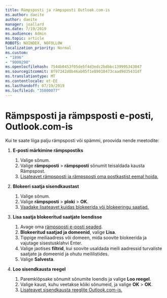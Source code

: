 ```yaml
---
title: Rämpsposti ja rämpsposti Outlook.com-is
ms.author: daeite
author: daeite
manager: joallard
ms.date: 7/19/2019
ms.audience: Admin
ms.topic: article
ROBOTS: NOINDEX, NOFOLLOW
localization_priority: Normal
ms.custom:
- "1896"
- "9000290"
ms.openlocfilehash: 7544b0453f05de5f4d3edc2bdbbc139995343047
ms.sourcegitcommit: 8f97342d8b46ab05f1e89018473caad9d35431df
ms.translationtype: MT
ms.contentlocale: et-EE
ms.lasthandoff: 07/19/2019
ms.locfileid: "35800077"
---
```

# <a name="spam-and-junk-email-in-outlookcom"></a>Rämpsposti ja rämpsposti e-posti, Outlook.com-is

Kui te saate liiga palju rämpsposti või spämmi, proovida nende meetodite:

1. **E-posti märkimine rämpspostiks**
    1. Valige sõnum.
    1. Valige **rämpsposti** > **rämpsposti** sõnumit teisaldada kausta Rämpspost.
    1. [Lisateavet rämpsposti ja rämpsposti oma postkastist eemal hoida.](https://support.office.com/article/a3ece97b-82f8-4a5e-9ac3-e92fa6427ae4?wt.mc_id=Office_Outlook_com_Alchemy)

1. **Blokeeri saatja sisendkaustast**
    1. Valige sõnum.
    1. Valige **rämpsposti** > **ploki** > **OK**.
    1. [Vaadake lisateavet kuidas blokeerida või blokeeringu saatjad.](https://support.office.com/article/afba1c94-77bb-4f50-8b85-057cf52f4d5e?wt.mc_id=Office_Outlook_com_Alchemy)

1. **Lisa saatja blokeeritud saatjate loendisse**
    1. Avage oma [rämpsposti e-posti seaded](https://outlook.live.com/mail/options/mail/junkEmail/blockedSendersAndDomainsV2).
    1. **Blokeeritud saatjad ja domeenid**, valige **Lisa**.
    1. Tippige meiliaadress või domeen, mida soovite blokeerida ja vajutage sisestusklahvi Enter.
    1. Valige jaotises **filtrid**, kui soovite usaldada meili aadressid turvaliste saatjate ja domeenid ja ohutu meililistides.
    1. Valige **Salvesta**.

1. **Loo sisendkausta reegel**
    1. Paremklõpsake sõnumit sõnumite loendis ja valige **Loo reegel**.
    1. Valige kaust, kuhu veetakse kõiki sõnumeid, ja valige **OK** > **OK**.
    1. [Lisateavet sisendkausta reeglite Outlook.com-is.](https://support.office.com/article/4b094371-a5d7-49bd-8b1b-4e4896a7cc5d?wt.mc_id=Office_Outlook_com_Alchemy)